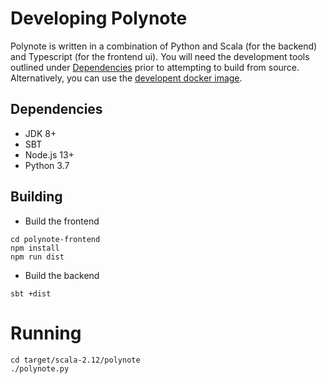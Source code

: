 # Developing Polynote

Polynote is written in a combination of Python and Scala (for the backend) 
and Typescript (for the frontend ui). You will need the development tools
outlined under [Dependencies](#dependencies) prior to attempting to build from
 source. Alternatively, you can use the 
 [developent docker image](https://github.com/polynote/polynote/tree/master/docker#dev-image).
 

## Dependencies

- JDK 8+
- SBT
- Node.js 13+
- Python 3.7

## Building

- Build the frontend

```
cd polynote-frontend
npm install
npm run dist
```

- Build the backend 

```
sbt +dist
```

# Running

```
cd target/scala-2.12/polynote
./polynote.py
```

